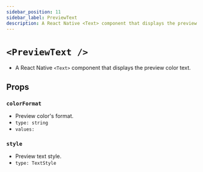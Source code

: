 ```yaml
---
sidebar_position: 11
sidebar_label: PreviewText
description: A React Native <Text> component that displays the preview color text.
---
```


# `<PreviewText />`

- A React Native `<Text>` component that displays the preview color text.

## Props

### `colorFormat`

- Preview color's format.
- `type: string`
- `values:`<formats/>

### `style`
- Preview text style.
- `type: TextStyle`